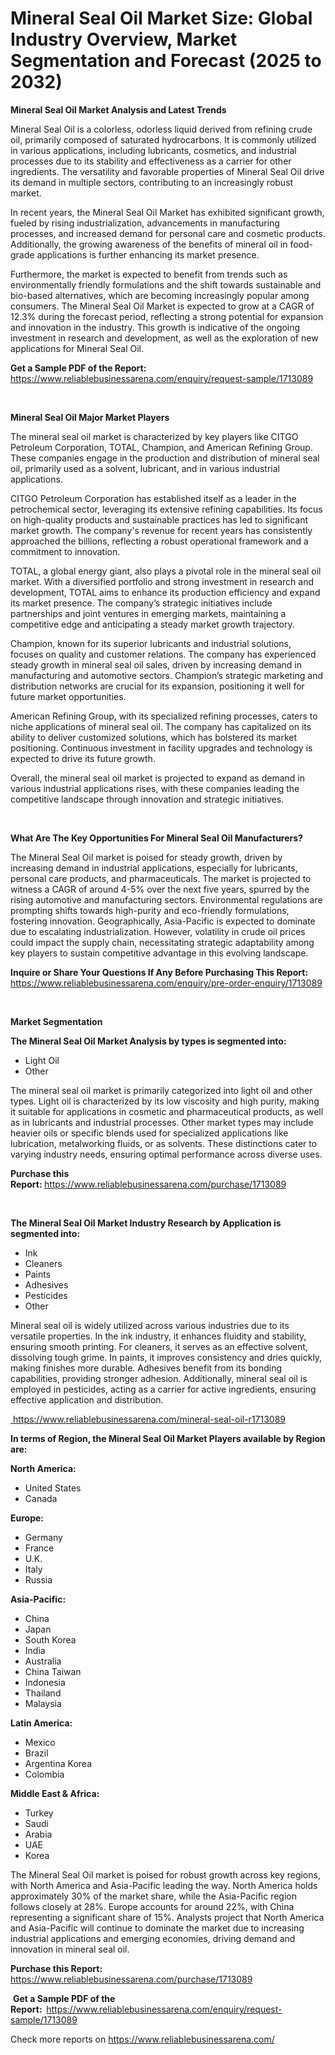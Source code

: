 <p><h1>Mineral Seal Oil Market Size: Global Industry Overview, Market Segmentation and Forecast (2025 to 2032)</h1></p><p><strong>Mineral Seal Oil Market Analysis and Latest Trends</strong></p>
<p><p>Mineral Seal Oil is a colorless, odorless liquid derived from refining crude oil, primarily composed of saturated hydrocarbons. It is commonly utilized in various applications, including lubricants, cosmetics, and industrial processes due to its stability and effectiveness as a carrier for other ingredients. The versatility and favorable properties of Mineral Seal Oil drive its demand in multiple sectors, contributing to an increasingly robust market.</p><p>In recent years, the Mineral Seal Oil Market has exhibited significant growth, fueled by rising industrialization, advancements in manufacturing processes, and increased demand for personal care and cosmetic products. Additionally, the growing awareness of the benefits of mineral oil in food-grade applications is further enhancing its market presence.</p><p>Furthermore, the market is expected to benefit from trends such as environmentally friendly formulations and the shift towards sustainable and bio-based alternatives, which are becoming increasingly popular among consumers. The Mineral Seal Oil Market is expected to grow at a CAGR of 12.3% during the forecast period, reflecting a strong potential for expansion and innovation in the industry. This growth is indicative of the ongoing investment in research and development, as well as the exploration of new applications for Mineral Seal Oil.</p></p>
<p><strong>Get a Sample PDF of the Report:&nbsp;</strong> <a href="https://www.reliablebusinessarena.com/enquiry/request-sample/1713089?utm_campaign=1941&utm_medium=2&utm_source=Github&utm_content=ia&utm_term=11012025&utm_id=mineral-seal-oil">https://www.reliablebusinessarena.com/enquiry/request-sample/1713089</a></p>
<p>&nbsp;</p>
<p><strong>Mineral Seal Oil Major Market Players</strong></p>
<p><p>The mineral seal oil market is characterized by key players like CITGO Petroleum Corporation, TOTAL, Champion, and American Refining Group. These companies engage in the production and distribution of mineral seal oil, primarily used as a solvent, lubricant, and in various industrial applications.</p><p>CITGO Petroleum Corporation has established itself as a leader in the petrochemical sector, leveraging its extensive refining capabilities. Its focus on high-quality products and sustainable practices has led to significant market growth. The company's revenue for recent years has consistently approached the billions, reflecting a robust operational framework and a commitment to innovation.</p><p>TOTAL, a global energy giant, also plays a pivotal role in the mineral seal oil market. With a diversified portfolio and strong investment in research and development, TOTAL aims to enhance its production efficiency and expand its market presence. The company’s strategic initiatives include partnerships and joint ventures in emerging markets, maintaining a competitive edge and anticipating a steady market growth trajectory.</p><p>Champion, known for its superior lubricants and industrial solutions, focuses on quality and customer relations. The company has experienced steady growth in mineral seal oil sales, driven by increasing demand in manufacturing and automotive sectors. Champion’s strategic marketing and distribution networks are crucial for its expansion, positioning it well for future market opportunities.</p><p>American Refining Group, with its specialized refining processes, caters to niche applications of mineral seal oil. The company has capitalized on its ability to deliver customized solutions, which has bolstered its market positioning. Continuous investment in facility upgrades and technology is expected to drive its future growth.</p><p>Overall, the mineral seal oil market is projected to expand as demand in various industrial applications rises, with these companies leading the competitive landscape through innovation and strategic initiatives.</p></p>
<p>&nbsp;</p>
<p><strong>What Are The Key Opportunities For Mineral Seal Oil Manufacturers?</strong></p>
<p><p>The Mineral Seal Oil market is poised for steady growth, driven by increasing demand in industrial applications, especially for lubricants, personal care products, and pharmaceuticals. The market is projected to witness a CAGR of around 4-5% over the next five years, spurred by the rising automotive and manufacturing sectors. Environmental regulations are prompting shifts towards high-purity and eco-friendly formulations, fostering innovation. Geographically, Asia-Pacific is expected to dominate due to escalating industrialization. However, volatility in crude oil prices could impact the supply chain, necessitating strategic adaptability among key players to sustain competitive advantage in this evolving landscape.</p></p>
<p><strong>Inquire or Share Your Questions If Any Before Purchasing This Report:</strong> <a href="https://www.reliablebusinessarena.com/enquiry/pre-order-enquiry/1713089?utm_campaign=1941&utm_medium=2&utm_source=Github&utm_content=ia&utm_term=11012025&utm_id=mineral-seal-oil">https://www.reliablebusinessarena.com/enquiry/pre-order-enquiry/1713089</a></p>
<p>&nbsp;</p>
<p><strong>Market Segmentation</strong></p>
<p><strong>The Mineral Seal Oil Market Analysis by types is segmented into:</strong></p>
<p><ul><li>Light Oil</li><li>Other</li></ul></p>
<p><p>The mineral seal oil market is primarily categorized into light oil and other types. Light oil is characterized by its low viscosity and high purity, making it suitable for applications in cosmetic and pharmaceutical products, as well as in lubricants and industrial processes. Other market types may include heavier oils or specific blends used for specialized applications like lubrication, metalworking fluids, or as solvents. These distinctions cater to varying industry needs, ensuring optimal performance across diverse uses.</p></p>
<p><strong>Purchase this Report:&nbsp;</strong><a href="https://www.reliablebusinessarena.com/purchase/1713089?utm_campaign=1941&utm_medium=2&utm_source=Github&utm_content=ia&utm_term=11012025&utm_id=mineral-seal-oil">https://www.reliablebusinessarena.com/purchase/1713089</a></p>
<p>&nbsp;</p>
<p><strong>The Mineral Seal Oil Market Industry Research by Application is segmented into:</strong></p>
<p><ul><li>Ink</li><li>Cleaners</li><li>Paints</li><li>Adhesives</li><li>Pesticides</li><li>Other</li></ul></p>
<p><p>Mineral seal oil is widely utilized across various industries due to its versatile properties. In the ink industry, it enhances fluidity and stability, ensuring smooth printing. For cleaners, it serves as an effective solvent, dissolving tough grime. In paints, it improves consistency and dries quickly, making finishes more durable. Adhesives benefit from its bonding capabilities, providing stronger adhesion. Additionally, mineral seal oil is employed in pesticides, acting as a carrier for active ingredients, ensuring effective application and distribution.</p></p>
<p><a href="https://www.reliablebusinessarena.com/mineral-seal-oil-r1713089?utm_campaign=1941&utm_medium=2&utm_source=Github&utm_content=ia&utm_term=11012025&utm_id=mineral-seal-oil">&nbsp;https://www.reliablebusinessarena.com/mineral-seal-oil-r1713089</a></p>
<p><strong>In terms of Region, the Mineral Seal Oil Market Players available by Region are:</strong></p>
<p>
    <p> <strong> North America: </strong>
        <ul>
            <li>United States</li>
            <li>Canada</li>
        </ul>
        </p> 
    <p> <strong> Europe: </strong>
        <ul>
            <li>Germany</li>
            <li>France</li>
            <li>U.K.</li>
            <li>Italy</li>
            <li>Russia</li>
        </ul>
        </p> 
    <p> <strong> Asia-Pacific: </strong>
        <ul>
            <li>China</li>
            <li>Japan</li>
            <li>South Korea</li>
            <li>India</li>
            <li>Australia</li>
            <li>China Taiwan</li>
            <li>Indonesia</li>
            <li>Thailand</li>
            <li>Malaysia</li>
        </ul>
        </p> 
    <p> <strong> Latin America: </strong>
        <ul>
            <li>Mexico</li>
            <li>Brazil</li>
            <li>Argentina Korea</li>
            <li>Colombia</li>
        </ul>
        </p> 
    <p> <strong> Middle East & Africa: </strong>
        <ul>
            <li>Turkey</li>
            <li>Saudi</li>
            <li>Arabia</li>
            <li>UAE</li>
            <li>Korea</li>
        </ul>
    </p>
    </p>
<p><p>The Mineral Seal Oil market is poised for robust growth across key regions, with North America and Asia-Pacific leading the way. North America holds approximately 30% of the market share, while the Asia-Pacific region follows closely at 28%. Europe accounts for around 22%, with China representing a significant share of 15%. Analysts project that North America and Asia-Pacific will continue to dominate the market due to increasing industrial applications and emerging economies, driving demand and innovation in mineral seal oil.</p></p>
<p><strong>Purchase this Report: </strong><a href="https://www.reliablebusinessarena.com/purchase/1713089?utm_campaign=1941&utm_medium=2&utm_source=Github&utm_content=ia&utm_term=11012025&utm_id=mineral-seal-oil">https://www.reliablebusinessarena.com/purchase/1713089</a></p>
<p>&nbsp;<strong>Get a Sample PDF of the Report:&nbsp;&nbsp;</strong><a href="https://www.reliablebusinessarena.com/enquiry/request-sample/1713089?utm_campaign=1941&utm_medium=2&utm_source=Github&utm_content=ia&utm_term=11012025&utm_id=mineral-seal-oil">https://www.reliablebusinessarena.com/enquiry/request-sample/1713089</a></p>
<p><strong></strong></p>
<p>Check more reports on <a href="https://www.reliablebusinessarena.com/?utm_campaign=1941&utm_medium=2&utm_source=Github&utm_content=ia&utm_term=11012025&utm_id=mineral-seal-oil">https://www.reliablebusinessarena.com/</a></p>